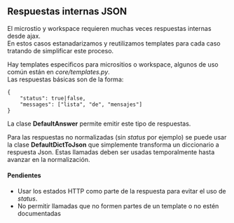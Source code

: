## Respuestas internas JSON

El microstio y workspace requieren muchas veces respuestas internas desde ajax.  
En estos casos estanadarizamos y reutilizamos templates para cada caso tratando de simplificar este proceso.  
  
Hay templates especificos para micrositios o workspace, algunos de uso común están en *core/templates.py*.  
Las respuestas básicas son de la forma:  

```
{ 
    "status": true|false,
    "messages": ["lista", "de", "mensajes"] 
}
```

La clase **DefaultAnswer** permite emitir este tipo de respuestas. 
  
Para las respuestas no normalizadas (sin *status* por ejemplo) se puede 
usar la clase **DefaultDictToJson** que 
simplemente transforma un diccionario a respuesta Json. Estas llamadas deben ser usadas 
temporalmente hasta avanzar en la normalización.


#### Pendientes

  - Usar los estados HTTP como parte de la respuesta para evitar el uso de *status*.
  - No permitir llamadas que no formen partes de un template o no estén documentadas